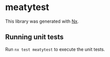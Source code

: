 # meatytest

This library was generated with [Nx](https://nx.dev).

## Running unit tests

Run `nx test meatytest` to execute the unit tests.
